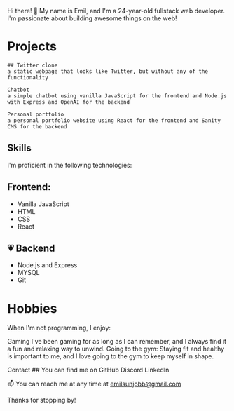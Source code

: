 Hi there! 👋
My name is Emil, and I'm a 24-year-old fullstack web developer. I'm passionate about building awesome things on the web!

# Projects
```
## Twitter clone
a static webpage that looks like Twitter, but without any of the functionality

Chatbot
a simple chatbot using vanilla JavaScript for the frontend and Node.js with Express and OpenAI for the backend

Personal portfolio
a personal portfolio website using React for the frontend and Sanity CMS for the backend
```
## Skills
I'm proficient in the following technologies:

## Frontend: 
- Vanilla JavaScript
- HTML
- CSS
- React

## 💗 Backend 
- Node.js and Express
- MYSQL
- Git

# Hobbies
When I'm not programming, I enjoy:

Gaming
I've been gaming for as long as I can remember, and I always find it a fun and relaxing way to unwind.
Going to the gym: Staying fit and healthy is important to me, and I love going to the gym to keep myself in shape.

Contact ## 
You can find me on 
GitHub
Discord 
LinkedIn

📫 You can reach me at any time at emilsunjobb@gmail.com

Thanks for stopping by!


<!---
EmilSunden/EmilSunden is a ✨ special ✨ repository because its `README.md` (this file) appears on your GitHub profile.
You can click the Preview link to take a look at your changes.
--->
